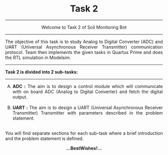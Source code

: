 <!-- <center><img src="http://mooc.e-yantra.org/img/eYantra_logo.svg" alt="e-yantra_logo" style="scale:75%;" /></center> -->

<style>
.back{
	position: fixed;
	width: 250px;
	height: 250px;
	top: 50%;
	left: 50%;
    margin-top: auto; 
    margin-left: auto; 
	opacity: 0.15;
    z-index: -1;
	}
</style>
<!-- <img src="http://mooc.e-yantra.org/img/EyantraLogoMini.png" class="back"> -->

<center><h1>Task 2</h1></center>

***
<center>Welcome to Task 2 of Soil Monitoring Bot</center>

***

<div align="justify" class="main">The objective of this task is to study Analog to Digital Converter (ADC) and UART (Universal Asynchronous Receiver Transmitter) communication protocol.
Team then implements the given tasks in Quartus Prime and does the RTL simulation in Modelsim.</div>


<hr>
<b>Task 2 is divided into 2 sub-tasks:</b>

<hr>

<ol type="A">
<li><div align="justify" class="main"><b>ADC :</b> The aim is to design a control module which will communicate with on board ADC (Analog to Digital Converter) and fetch the digital output.</div></li><br>
<li><div align="justify" class="main"><b>UART :</b> The aim is to design a UART (Universal Asynchronous Receiver Transmitter) Transmitter with parameters described in the problem statement.</div></li><br>
</ol>



<p align="justify" class="main">You will find separate sections for each sub-task where a brief introduction and the problem statement is defined.</p>

<p align=center><b>…BestWishes!…</b></p>


















